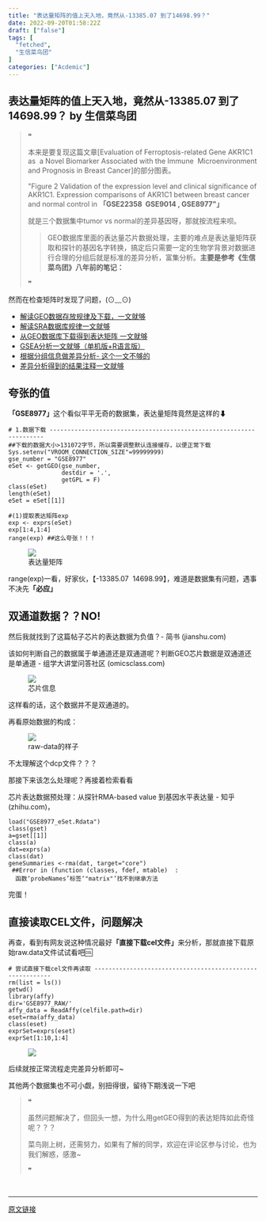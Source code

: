 ```yaml
---
title: "表达量矩阵的值上天入地，竟然从-13385.07 到了14698.99？"
date: 2022-09-20T01:58:22Z
draft: ["false"]
tags: [
  "fetched",
  "生信菜鸟团"
]
categories: ["Acdemic"]
---
```

表达量矩阵的值上天入地，竟然从-13385.07 到了14698.99？ by 生信菜鸟团
------
<div><section data-tool="mdnice编辑器" data-website="https://www.mdnice.com"><blockquote data-tool="mdnice编辑器"><span>❝</span><p>本来是要复现这篇文章[Evaluation of Ferroptosis-related Gene AKR1C1 as  a Novel Biomarker Associated with the Immune  Microenvironment and Prognosis in Breast Cancer]的部分图表。</p><p><span>"Figure 2 Validation of the expression level and clinical significance of AKR1C1. Expression comparisons of AKR1C1 between breast cancer and normal control in <strong>「GSE22358  GSE9014 , GSE8977"」</strong></span></p><p>就是三个数据集中tumor vs normal的差异基因呀，那就按流程来呗。</p><blockquote data-tool="mdnice编辑器"><p>GEO数据库里面的表达量芯片数据处理，主要的难点是表达量矩阵获取和探针的基因名字转换，搞定后只需要一定的生物学背景对数据进行合理的分组后就是标准的差异分析，富集分析。<strong>主要是参考《生信菜鸟团》八年前的笔记：</strong></p></blockquote><span>❞<span></span></span></blockquote><p data-tool="mdnice编辑器">然而在检查矩阵时发现了问题，(⊙﹏⊙)</p><ul data-tool="mdnice编辑器"><li><section><a href="https://mp.weixin.qq.com/s?__biz=MzAxMDkxODM1Ng==&amp;mid=2247486063&amp;idx=1&amp;sn=156bee5397e979722b36b78284188538&amp;scene=21#wechat_redirect" data-linktype="2">解读GEO数据存放规律及下载，一文就够</a></section></li><li><section><a href="https://mp.weixin.qq.com/s?__biz=MzAxMDkxODM1Ng==&amp;mid=2247486054&amp;idx=1&amp;sn=209975adee162228cfe6e6c5065c5c8c&amp;scene=21#wechat_redirect" data-linktype="2">解读SRA数据库规律一文就够</a></section></li><li><section><a href="https://mp.weixin.qq.com/s?__biz=MzAxMDkxODM1Ng==&amp;mid=2247486087&amp;idx=1&amp;sn=1e775a1c3e215384e381953a9fa74ec3&amp;scene=21#wechat_redirect" data-linktype="2">从GEO数据库下载得到表达矩阵 一文就够</a></section></li><li><section><a href="https://mp.weixin.qq.com/s?__biz=MzAxMDkxODM1Ng==&amp;mid=2247486090&amp;idx=1&amp;sn=62374fbdd4f20c3185beb6568bbeb3e9&amp;scene=21#wechat_redirect" data-linktype="2">GSEA分析一文就够（单机版+R语言版）</a></section></li><li><section><a href="https://mp.weixin.qq.com/s?__biz=MzAxMDkxODM1Ng==&amp;mid=2247486112&amp;idx=1&amp;sn=67a2104c62222bcb139623699f874a6c&amp;scene=21#wechat_redirect" data-linktype="2">根据分组信息做差异分析- 这个一文不够的</a></section></li><li><section><a href="https://mp.weixin.qq.com/s?__biz=MzAxMDkxODM1Ng==&amp;mid=2247486120&amp;idx=1&amp;sn=14d7892c1beec2fb9cdfc0ec0aba3e4e&amp;scene=21#wechat_redirect" data-linktype="2">差异分析得到的结果注释一文就够</a></section></li></ul><h2 data-tool="mdnice编辑器"><span></span><span>夸张的值</span><span></span></h2><p data-tool="mdnice编辑器"><strong>「GSE8977」</strong>这个看似平平无奇的数据集，表达量矩阵竟然是这样的⬇</p><pre data-tool="mdnice编辑器"><span></span><code><span># 1.数据下载 --------------------------------------------------------------------</span><br><span>##下载的数据大小&gt;131072字节，所以需要调整默认连接缓存，以便正常下载</span><br>Sys.setenv(<span>"VROOM_CONNECTION_SIZE"</span>=99999999)<br>gse_number = <span>"GSE8977"</span><br>eSet &lt;- getGEO(gse_number, <br>               destdir = <span>'.'</span>, <br>               getGPL = F)<br>class(eSet)<br>length(eSet)<br>eSet = eSet[[1]]<br><br><span>#(1)提取表达矩阵exp</span><br>exp &lt;- exprs(eSet)<br>exp[1:4,1:4]<br>range(exp) <span>##这么夸张！！！</span><br></code></pre><figure data-tool="mdnice编辑器"><img data-ratio="0.4293248945147679" data-src="https://mmbiz.qpic.cn/mmbiz_png/iaRJcrq2Los8zEk7kcceNp53mMOMa1N9To597PA3JRxObrz7bxufKJB5eMESBBqgeia7qNhnbVn9wl1PoTIjpBpg/640?wx_fmt=png" data-type="png" data-w="948" src="https://mmbiz.qpic.cn/mmbiz_png/iaRJcrq2Los8zEk7kcceNp53mMOMa1N9To597PA3JRxObrz7bxufKJB5eMESBBqgeia7qNhnbVn9wl1PoTIjpBpg/640?wx_fmt=png"><figcaption>表达量矩阵</figcaption></figure><p data-tool="mdnice编辑器">range(exp)一看，好家伙，【-13385.07  14698.99】，难道是数据集有问题，遇事不决先<strong>「必应」</strong></p><h2 data-tool="mdnice编辑器"><span></span><span>双通道数据？？NO!</span><span></span></h2><p data-tool="mdnice编辑器">然后我就找到了这篇帖子芯片的表达数据为负值？- 简书 (jianshu.com)</p><p data-tool="mdnice编辑器">该如何判断自己的数据属于单通道还是双通道呢？判断GEO芯片数据是双通道还是单通道 - 组学大讲堂问答社区 (omicsclass.com)</p><figure data-tool="mdnice编辑器"><img data-ratio="0.25" data-src="https://mmbiz.qpic.cn/mmbiz_png/iaRJcrq2Los8zEk7kcceNp53mMOMa1N9TuJ0Uneo1mbPPHibibdGB1CTrcCgMAlhzVIsFh6pwjAYibjmxFBMQOnQvA/640?wx_fmt=png" data-type="png" data-w="832" src="https://mmbiz.qpic.cn/mmbiz_png/iaRJcrq2Los8zEk7kcceNp53mMOMa1N9TuJ0Uneo1mbPPHibibdGB1CTrcCgMAlhzVIsFh6pwjAYibjmxFBMQOnQvA/640?wx_fmt=png"><figcaption>芯片信息</figcaption></figure><p data-tool="mdnice编辑器">这样看的话，这个数据并不是双通道的。</p><p data-tool="mdnice编辑器">再看原始数据的构成：</p><figure data-tool="mdnice编辑器"><img data-ratio="0.786096256684492" data-src="https://mmbiz.qpic.cn/mmbiz_png/iaRJcrq2Los8zEk7kcceNp53mMOMa1N9TKOwq0bH3cEDyaOqhPayz6xvWeDgsApRZmwdGeoJDLpwliad0jRps1NA/640?wx_fmt=png" data-type="png" data-w="748" src="https://mmbiz.qpic.cn/mmbiz_png/iaRJcrq2Los8zEk7kcceNp53mMOMa1N9TKOwq0bH3cEDyaOqhPayz6xvWeDgsApRZmwdGeoJDLpwliad0jRps1NA/640?wx_fmt=png"><figcaption>raw-data的样子</figcaption></figure><p data-tool="mdnice编辑器">不太理解这个dcp文件？？？</p><p data-tool="mdnice编辑器">那接下来该怎么处理呢？再接着检索看看</p><p data-tool="mdnice编辑器">芯片表达数据预处理：从探针RMA-based value 到基因水平表达量 - 知乎 (zhihu.com)，</p><pre data-tool="mdnice编辑器"><span></span><code>load(<span>"GSE8977_eSet.Rdata"</span>)<br>class(gset)<br>a=gset[[<span>1</span>]] <br>class(a)<br>dat=exprs(a) <br>class(dat)<br>geneSummaries &lt;-rma(dat, target=<span>"core"</span>)<br> <span>##Error in (function (classes, fdef, mtable)  : </span><br>  函数‘probeNames’标签‘<span>"matrix"</span>’找不到继承方法<br></code></pre><p data-tool="mdnice编辑器">完蛋！</p><h2 data-tool="mdnice编辑器"><span></span><span>直接读取CEL文件，问题解决</span><span></span></h2><p data-tool="mdnice编辑器">再查，看到有网友说这种情况最好<strong>「直接下载cel文件」</strong>来分析，那就直接下载原始raw.data文件试试看吧🆒</p><pre data-tool="mdnice编辑器"><span></span><code><span># 尝试直接下载cel文件再读取 ----------------------------------------------------------</span><br>rm(list = ls()) <br>getwd()<br>library(affy)<br>dir=<span>'GSE8977_RAW/'</span><br>affy_data = ReadAffy(celfile.path=dir)<br>eset=rma(affy_data)<br>class(eset)<br>exprSet=exprs(eset)<br>exprSet[1:10,1:4]<br></code></pre><figure data-tool="mdnice编辑器"><img data-ratio="0.6781970649895178" data-src="https://mmbiz.qpic.cn/mmbiz_png/iaRJcrq2Los8zEk7kcceNp53mMOMa1N9THKAJGeZ8mFxGCsN0nNwH2hwqzTSOTmRHicqfWb1DTFqhe5WJpJBMkXA/640?wx_fmt=png" data-type="png" data-w="954" src="https://mmbiz.qpic.cn/mmbiz_png/iaRJcrq2Los8zEk7kcceNp53mMOMa1N9THKAJGeZ8mFxGCsN0nNwH2hwqzTSOTmRHicqfWb1DTFqhe5WJpJBMkXA/640?wx_fmt=png"></figure><p data-tool="mdnice编辑器">后续就按正常流程走完差异分析即可~</p><p data-tool="mdnice编辑器">其他两个数据集也不可小觑，别扭得很，留待下期浅说一下吧</p><blockquote data-tool="mdnice编辑器"><span>❝</span><p>虽然问题解决了，但回头一想，为什么用getGEO得到的表达矩阵如此奇怪呢？？？</p><p>菜鸟刚上树，还需努力，如果有了解的同学，欢迎在评论区参与讨论，也为我们解惑，感激~</p><span>❞</span></blockquote></section><p><br></p></div>  
<hr>
<a href="https://mp.weixin.qq.com/s/Vm-GCgetO3r0AH2sVY55NQ",target="_blank" rel="noopener noreferrer">原文链接</a>
